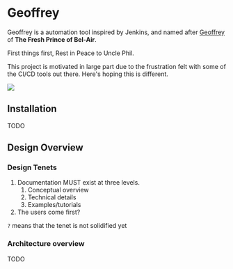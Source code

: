 # Geoffrey 

Geoffrey is a automation tool inspired by Jenkins, and named 
after [Geoffrey](https://en.wikipedia.org/wiki/Joseph_Marcell) of **The Fresh Prince of Bel-Air**.

First things first, Rest in Peace to Uncle Phil.

This project is motivated in large part due to the frustration felt 
with some of the CI/CD tools out there. Here's hoping this is 
different.

![](https://imgs.xkcd.com/comics/standards.png)

## Installation

TODO

## Design Overview

### Design Tenets

1. Documentation MUST exist at three levels.
   1. Conceptual overview
   2. Technical details
   3. Examples/tutorials
2. The users come first? 

`?` means that the tenet is not solidified yet

### Architecture overview

TODO